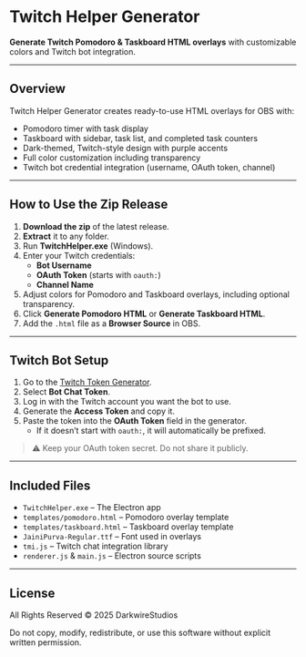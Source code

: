 # Twitch Helper Generator

**Generate Twitch Pomodoro & Taskboard HTML overlays** with customizable colors and Twitch bot integration.  

---

## Overview

Twitch Helper Generator creates ready-to-use HTML overlays for OBS with:

- Pomodoro timer with task display  
- Taskboard with sidebar, task list, and completed task counters  
- Dark-themed, Twitch-style design with purple accents  
- Full color customization including transparency  
- Twitch bot credential integration (username, OAuth token, channel)  

---

## How to Use the Zip Release

1. **Download the zip** of the latest release.  
2. **Extract** it to any folder.  
3. Run **TwitchHelper.exe** (Windows).  
4. Enter your Twitch credentials:
   - **Bot Username**  
   - **OAuth Token** (starts with `oauth:`)  
   - **Channel Name**  
5. Adjust colors for Pomodoro and Taskboard overlays, including optional transparency.  
6. Click **Generate Pomodoro HTML** or **Generate Taskboard HTML**.
7. Add the `.html` file as a **Browser Source** in OBS.

---

## Twitch Bot Setup

1. Go to the [Twitch Token Generator](https://twitchtokengenerator.com/).  
2. Select **Bot Chat Token**.  
3. Log in with the Twitch account you want the bot to use.  
4. Generate the **Access Token** and copy it.  
5. Paste the token into the **OAuth Token** field in the generator.  
   - If it doesn’t start with `oauth:`, it will automatically be prefixed.  

> ⚠️ Keep your OAuth token secret. Do not share it publicly.  

---

## Included Files

- `TwitchHelper.exe` – The Electron app  
- `templates/pomodoro.html` – Pomodoro overlay template  
- `templates/taskboard.html` – Taskboard overlay template  
- `JainiPurva-Regular.ttf` – Font used in overlays  
- `tmi.js` – Twitch chat integration library  
- `renderer.js` & `main.js` – Electron source scripts  

---

## License

All Rights Reserved © 2025 DarkwireStudios  

Do not copy, modify, redistribute, or use this software without explicit written permission.
